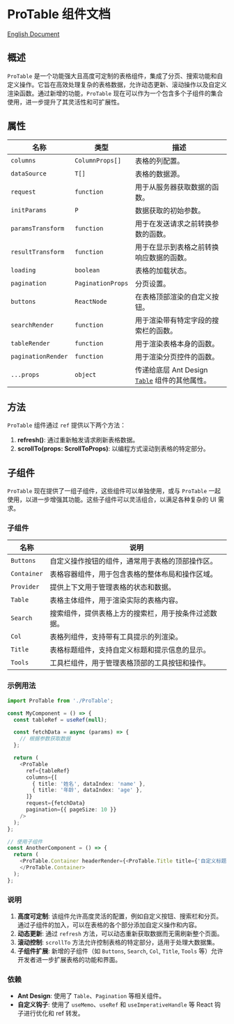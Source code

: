 # ProTable 组件文档
[English Document](https://github.com/JsonLee12138/frontend-factory/blob/main/packages/jsonlee-ui-react/component/ProTable/README.en.md)

## 概述

`ProTable` 是一个功能强大且高度可定制的表格组件，集成了分页、搜索功能和自定义操作。它旨在高效处理复杂的表格数据，允许动态更新、滚动操作以及自定义渲染函数。通过新增的功能，`ProTable` 现在可以作为一个包含多个子组件的集合使用，进一步提升了其灵活性和可扩展性。

## 属性

| 名称               | 类型                                          | 描述                                                                                      |
|--------------------|-----------------------------------------------|------------------------------------------------------------------------------------------|
| `columns`          | `ColumnProps[]`                               | 表格的列配置。                                                                            |
| `dataSource`       | `T[]`                                         | 表格的数据源。                                                                            |
| `request`          | `function`                                    | 用于从服务器获取数据的函数。                                                              |
| `initParams`       | `P`                                           | 数据获取的初始参数。                                                                      |
| `paramsTransform`  | `function`                                    | 用于在发送请求之前转换参数的函数。                                                        |
| `resultTransform`  | `function`                                    | 用于在显示到表格之前转换响应数据的函数。                                                  |
| `loading`          | `boolean`                                     | 表格的加载状态。                                                                          |
| `pagination`       | `PaginationProps`                             | 分页设置。                                                                               |
| `buttons`          | `ReactNode`                                   | 在表格顶部渲染的自定义按钮。                                                              |
| `searchRender`     | `function`                                    | 用于渲染带有特定字段的搜索栏的函数。                                                      |
| `tableRender`      | `function`                                    | 用于渲染表格本身的函数。                                                                  |
| `paginationRender` | `function`                                    | 用于渲染分页控件的函数。                                                                  |
| `...props`         | `object`                                      | 传递给底层 Ant Design [`Table`](https://ant.design/components/table-cn#api) 组件的其他属性。|

## 方法

`ProTable` 组件通过 `ref` 提供以下两个方法：

1. **refresh()**: 通过重新触发请求刷新表格数据。
2. **scrollTo(props: ScrollToProps)**: 以编程方式滚动到表格的特定部分。

## 子组件

`ProTable` 现在提供了一组子组件，这些组件可以单独使用，或与 `ProTable` 一起使用，以进一步增强其功能。这些子组件可以灵活组合，以满足各种复杂的 UI 需求。

### 子组件

| 名称          | 说明                                                                |
|---------------|---------------------------------------------------------------------|
| `Buttons`     | 自定义操作按钮的组件，通常用于表格的顶部操作区。                       |
| `Container`   | 表格容器组件，用于包含表格的整体布局和操作区域。                       |
| `Provider`    | 提供上下文用于管理表格的状态和数据。                                  |
| `Table`       | 表格主体组件，用于渲染实际的表格内容。                                 |
| `Search`      | 搜索组件，提供表格上方的搜索栏，用于按条件过滤数据。                   |
| `Col`         | 表格列组件，支持带有工具提示的列渲染。                                |
| `Title`       | 表格标题组件，支持自定义标题和提示信息的显示。                         |
| `Tools`       | 工具栏组件，用于管理表格顶部的工具按钮和操作。                         |

### 示例用法

```typescript
import ProTable from './ProTable';

const MyComponent = () => {
  const tableRef = useRef(null);

  const fetchData = async (params) => {
    // 根据参数获取数据
  };

  return (
    <ProTable
      ref={tableRef}
      columns={[
        { title: '姓名', dataIndex: 'name' },
        { title: '年龄', dataIndex: 'age' },
      ]}
      request={fetchData}
      pagination={{ pageSize: 10 }}
    />
  );
};

// 使用子组件
const AnotherComponent = () => {
  return (
    <ProTable.Container headerRender={<ProTable.Title title={'自定义标题'} />}>
    </ProTable.Container>
  );
};
```

### 说明

1. **高度可定制**: 该组件允许高度灵活的配置，例如自定义按钮、搜索栏和分页。通过子组件的加入，可以在表格的各个部分添加自定义操作和内容。
2. **动态更新**: 通过 `refresh` 方法，可以动态重新获取数据而无需刷新整个页面。
3. **滚动控制**: `scrollTo` 方法允许控制表格的特定部分，适用于处理大数据集。
4. **子组件扩展**: 新增的子组件（如 `Buttons`, `Search`, `Col`, `Title`, `Tools` 等）允许开发者进一步扩展表格的功能和界面。

### 依赖

- **Ant Design**: 使用了 `Table`、`Pagination` 等相关组件。
- **自定义钩子**: 使用了 `useMemo`、`useRef` 和 `useImperativeHandle` 等 React 钩子进行优化和 ref 转发。
